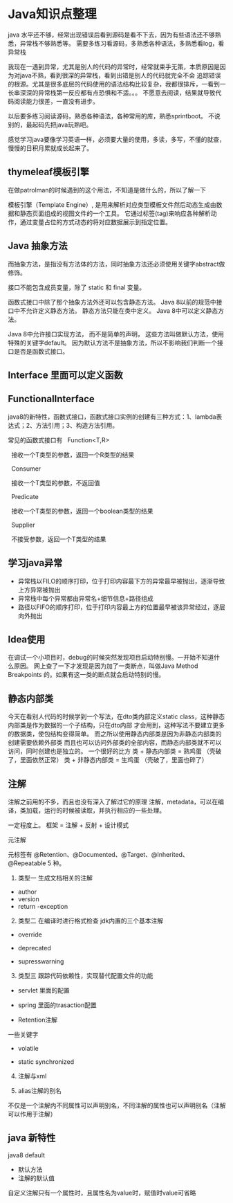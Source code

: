 # Java知识点整理
java 水平还不够，经常出现错误后看到源码是看不下去，因为有些语法还不够熟悉，异常栈不够熟悉等。
需要多练习看源码，多熟悉各种语法，多熟悉看log，看异常栈

我现在一遇到异常，尤其是别人的代码的异常时，经常就束手无策，本质原因是因为对java不熟，看到很深的异常栈，看到出错是别人的代码就完全不会
追踪错误的根源。尤其是很多底层的代码使用的语法结构比较复杂，我都很排斥，一看到一长串深深的异常栈第一反应都有点恐惧和不适。。。 不愿意去阅读，结果就导致代码阅读能力很差，一直没有进步。

以后要多练习阅读源码，熟悉各种语法，各种常用的库，熟悉sprintboot。 
不说别的，最起码先把java玩熟吧。

感觉学习java要像学习英语一样，必须要大量的使用，多读，多写，不懂的就查，慢慢的日积月累就成长起来了。

## thymeleaf模板引擎
在做patrolman的时候遇到的这个用法，不知道是做什么的，所以了解一下

模板引擎（Template Engine）, 是用来解析对应类型模板文件然后动态生成由数据和静态页面组成的视图文件的一个工具。 它通过标签(tag)来响应各种解析动作，通过变量占位的方式动态的将对应数据展示到指定位置。



## Java 抽象方法
而抽象方法，是指没有方法体的方法，同时抽象方法还必须使用关键字abstract做修饰。

接口不能包含成员变量，除了 static 和 final 变量。

函数式接口中除了那个抽象方法外还可以包含静态方法。
Java 8以前的规范中接口中不允许定义静态方法。 静态方法只能在类中定义。 Java 8中可以定义静态方法。

Java 8中允许接口实现方法， 而不是简单的声明， 这些方法叫做默认方法，使用特殊的关键字default。
因为默认方法不是抽象方法，所以不影响我们判断一个接口是否是函数式接口。



## Interface 里面可以定义函数

## FunctionalInterface
java8的新特性，函数式接口，函数式接口实例的创建有三种方式：1、lambda表达式；2、方法引用；3、构造方法引用。

常见的函数式接口有
  Function<T,R>   

  接收一个T类型的参数，返回一个R类型的结果

  Consumer<T>

  接收一个T类型的参数，不返回值

  Predicate<T>

  接收一个T类型的参数，返回一个boolean类型的结果

  Supplier<T>

  不接受参数，返回一个T类型的结果



## 学习java异常


- 异常栈以FILO的顺序打印，位于打印内容最下方的异常最早被抛出，逐渐导致上方异常被抛出
- 异常栈中每个异常都由异常名+细节信息+路径组成
- 路径以FIFO的顺序打印，位于打印内容最上方的位置最早被该异常经过，逐层向外抛出

## Idea使用
在调试一个小项目时，debug的时候突然发现项目启动特别慢。一开始不知道什么原因。
网上查了一下才发现是因为加了一类断点，叫做Java Method Breakpoints 的。如果有这一类的断点就会启动特别的慢。

## 静态内部类
今天在看别人代码的时候学到一个写法，在dto类内部定义static class，这种静态内部类是作为数据的一个子结构，只在dto内部
才会用到，这种写法不要建立更多的数据类，使包结构变得简单。 而之所以使用静态内部类是因为非静态内部类的创建需要依赖外部类
而且也可以访问外部类的全部内容，而静态内部类就不可以访问，同时创建也是独立的。 一个很好的比方
类 + 静态内部类 = 熟鸡蛋 （壳破了，里面依然正常）
类 + 非静态内部类 = 生鸡蛋 （壳破了，里面也碎了）

## 注解
注解之前用的不多，而且也没有深入了解过它的原理
注解，metadata，可以在编译，类加载，运行的时候被读取，并执行相应的一些处理。


一定程度上。 框架 = 注解 + 反射 + 设计模式

元注解

元标签有 @Retention、@Documented、@Target、@Inherited、@Repeatable 5 种。


1. 类型一 生成文档相关的注解

- author
- version
- return
-exception


2. 类型二 在编译时进行格式检查 jdk内置的三个基本注解

- override

- deprecated

- supresswarning


3. 类型三 跟踪代码依赖性，实现替代配置文件的功能

- servlet 里面的配置

- spring 里面的trasaction配置


- Retention注解

一些关键字

- volatile

- static synchronized

4. 注解与xml


5. alias注解的别名

不仅是一个注解内不同属性可以声明别名，不同注解的属性也可以声明别名（注解可以作用于注解）



## java 新特性

java8 default 
- 默认方法
- 注解的默认值

自定义注解只有一个属性时，且属性名为value时，赋值时value可省略



